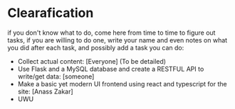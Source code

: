 # Clearafication

if you don't know what to do, come here from time to time to figure out tasks, if you are willing to do one, write your name and even notes on what you did after each task, and possibly add a task you can do:

- Collect actual content: [Everyone] (To be detailed)
- Use Flask and a MySQL database and create a RESTFUL API to write/get data: [someone]
- Make a basic yet modern UI frontend using react and typescript for the site: [Anass Zakar]
- UWU

